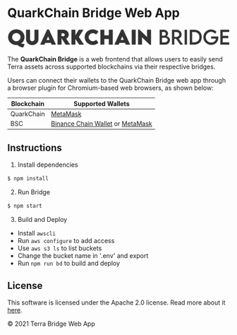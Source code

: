 # QuarkChain Bridge Web App

![banner](./src/images/bridge_logo.png)

The **QuarkChain Bridge** is a web frontend that allows users to easily send Terra assets across supported blockchains
via their respective bridges.

Users can connect their wallets to the QuarkChain Bridge web app through a browser plugin for Chromium-based web
browsers, as shown below:

| Blockchain | Supported Wallets                                                                                                                                                                                                                          |
| ---------- | ------------------------------------------------------------------------------------------------------------------------------------------------------------------------------------------------------------------------------------------ |
| QuarkChain |  [MetaMask](https://chrome.google.com/webstore/detail/metamask/nkbihfbeogaeaoehlefnkodbefgpgknn?hl=en)|
| BSC        | [Binance Chain Wallet](https://chrome.google.com/webstore/detail/binance-chain-wallet/fhbohimaelbohpjbbldcngcnapndodjp?hl=en) or [MetaMask](https://chrome.google.com/webstore/detail/metamask/nkbihfbeogaeaoehlefnkodbefgpgknn?hl=en)     |

## Instructions

1. Install dependencies

```bash
$ npm install
```

2. Run Bridge

```bash
$ npm start
```

3. Build and Deploy

- Install `awscli`
- Run `aws configure` to add access
- Use `aws s3 ls` to list buckets
- Change the bucket name in '.env' and export
- Run `npm run bd` to build and deploy

## License

This software is licensed under the Apache 2.0 license. Read more about it [here](./LICENSE).

© 2021 Terra Bridge Web App
